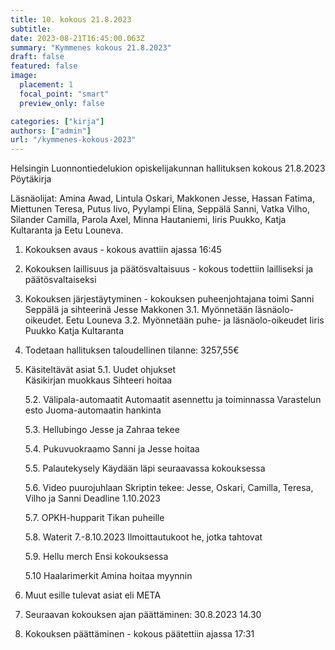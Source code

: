 ```yaml
---
title: 10. kokous 21.8.2023
subtitle: 
date: 2023-08-21T16:45:00.063Z
summary: "Kymmenes kokous 21.8.2023"
draft: false
featured: false
image:
  placement: 1
  focal_point: "smart"
  preview_only: false

categories: ["kirja"]
authors: ["admin"]
url: "/kymmenes-kokous-2023"
---
```


Helsingin Luonnontiedelukion opiskelijakunnan hallituksen kokous 21.8.2023
Pöytäkirja

Läsnäolijat: Amina Awad, Lintula Oskari, Makkonen Jesse, Hassan Fatima, Miettunen Teresa, Putus Iivo, Pyylampi Elina, Seppälä Sanni, Vatka Vilho, Silander Camilla, Parola Axel, Minna Hautaniemi, Iiris Puukko, Katja Kultaranta ja Eetu Louneva.



1. Kokouksen avaus - kokous avattiin ajassa 16:45
2. Kokouksen laillisuus ja päätösvaltaisuus - kokous todettiin lailliseksi ja
päätösvaltaiseksi
3. Kokouksen järjestäytyminen - kokouksen puheenjohtajana toimi Sanni Seppälä  ja sihteerinä Jesse Makkonen
	3.1. Myönnetään läsnäolo-oikeudet.
		Eetu Louneva
	3.2. Myönnetään puhe- ja läsnäolo-oikeudet
		Iiris Puukko
Katja Kultaranta
4. Todetaan hallituksen taloudellinen tilanne: 3257,55€
5. Käsiteltävät asiat
	5.1. Uudet ohjukset  
	Käsikirjan muokkaus
	Sihteeri hoitaa

	5.2. Välipala-automaatit
	Automaatit asennettu ja toiminnassa
	Varastelun esto
	Juoma-automaatin hankinta

	5.3. Hellubingo
	Jesse ja Zahraa tekee 

	5.4. Pukuvuokraamo
Sanni ja Jesse hoitaa

	5.5. Palautekysely
Käydään läpi seuraavassa kokouksessa

	5.6. Video puurojuhlaan
Skriptin tekee: Jesse, Oskari, Camilla, Teresa, Vilho ja Sanni
Deadline 1.10.2023

	5.7. OPKH-hupparit 
Tikan puheille



	5.8. Waterit
7.-8.10.2023
Ilmoittautukoot he, jotka tahtovat

	5.9. Hellu merch
Ensi kokouksessa

	5.10 Haalarimerkit
Amina hoitaa myynnin


6. Muut esille tulevat asiat eli META
7. Seuraavan kokouksen ajan päättäminen: 30.8.2023 14.30
8. Kokouksen päättäminen - kokous päätettiin ajassa 17:31



